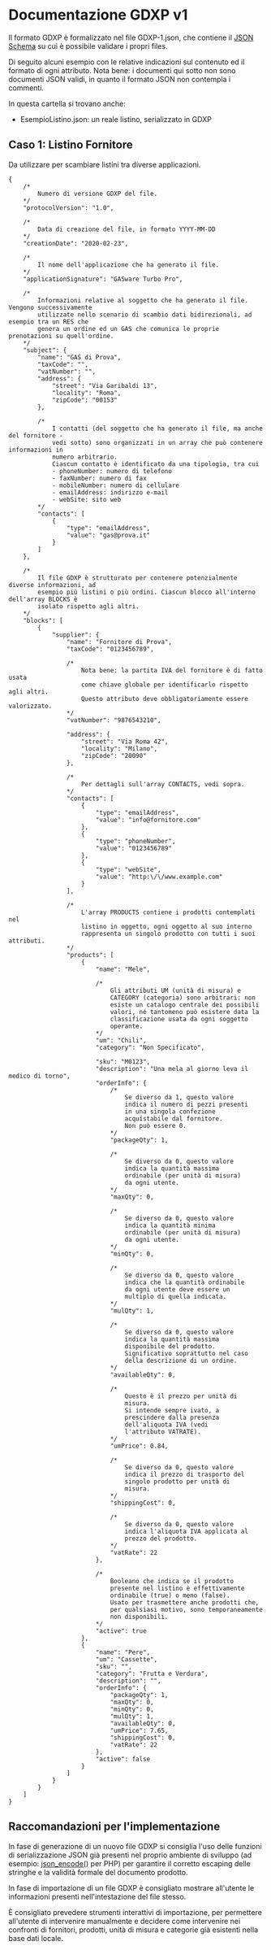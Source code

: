 # Documentazione GDXP v1

Il formato GDXP è formalizzato nel file GDXP-1.json, che contiene il [JSON Schema](https://json-schema.org/) su cui è possibile validare i propri files.

Di seguito alcuni esempio con le relative indicazioni sul contenuto ed il formato di ogni attributo. Nota bene: i documenti qui sotto non sono documenti JSON validi, in quanto il formato JSON non contempla i commenti.

In questa cartella si trovano anche:

 * EsempioListino.json: un reale listino, serializzato in GDXP

## Caso 1: Listino Fornitore

Da utilizzare per scambiare listini tra diverse applicazioni.

```
{
	/*
		Numero di versione GDXP del file.
	*/
	"protocolVersion": "1.0",

	/*
		Data di creazione del file, in formato YYYY-MM-DD
	*/
	"creationDate": "2020-02-23",

	/*
		Il nome dell'applicazione che ha generato il file.
	*/
	"applicationSignature": "GASware Turbo Pro",

	/*
		Informazioni relative al soggetto che ha generato il file. Vengono successivamente
		utilizzate nello scenario di scambio dati bidirezionali, ad esempio tra un RES che
		genera un ordine ed un GAS che comunica le proprie prenotazioni su quell'ordine.
	*/
	"subject": {
		"name": "GAS di Prova",
		"taxCode": "",
		"vatNumber": "",
		"address": {
			"street": "Via Garibaldi 13",
			"locality": "Roma",
			"zipCode": "00153"
		},

		/*
			I contatti (del soggetto che ha generato il file, ma anche del fornitore -
			vedi sotto) sono organizzati in un array che può contenere informazioni in
			numero arbitrario.
			Ciascun contatto è identificato da una tipologia, tra cui
			- phoneNumber: numero di telefono
			- faxNumber: numero di fax
			- mobileNumber: numero di cellulare
			- emailAddress: indirizzo e-mail
			- webSite: sito web
		*/
		"contacts": [
			{
				"type": "emailAddress",
				"value": "gas@prova.it"
			}
		]
	},

	/*
		Il file GDXP è strutturato per contenere potenzialmente diverse informazioni, ad
		esempio più listini o più ordini. Ciascun blocco all'interno dell'array BLOCKS è
		isolato rispetto agli altri.
	*/
	"blocks": [
		{
			"supplier": {
				"name": "Fornitore di Prova",
				"taxCode": "0123456789",

				/*
					Nota bene: la partita IVA del fornitore è di fatto usata
					come chiave globale per identificarlo rispetto agli altri.
					Questo attributo deve obbligatoriamente essere valorizzato.
				*/
				"vatNumber": "9876543210",

				"address": {
					"street": "Via Roma 42",
					"locality": "Milano",
					"zipCode": "20090"
				},

				/*
					Per dettagli sull'array CONTACTS, vedi sopra.
				*/
				"contacts": [
					{
						"type": "emailAddress",
						"value": "info@fornitore.com"
					},
					{
						"type": "phoneNumber",
						"value": "0123456789"
					},
					{
						"type": "webSite",
						"value": "http:\/\/www.example.com"
					}
				],

				/*
					L'array PRODUCTS contiene i prodotti contemplati nel
					listino in oggetto, ogni oggetto al suo interno
					rappresenta un singolo prodotto con tutti i suoi attributi.
				*/
				"products": [
					{
						"name": "Mele",

						/*
							Gli attributi UM (unità di misura) e
							CATEGORY (categoria) sono arbitrari: non
							esiste un catalogo centrale dei possibili
							valori, né tantomeno può esistere data la
							classificazione usata da ogni soggetto
							operante.
						*/
						"um": "Chili",
						"category": "Non Specificato",

						"sku": "M0123",
						"description": "Una mela al giorno leva il medico di torno",
						"orderInfo": {
							/*
								Se diverso da 1, questo valore
								indica il numero di pezzi presenti
								in una singola confezione
								acquistabile dal fornitore.
								Non può essere 0.
							*/
							"packageQty": 1,

							/*
								Se diverso da 0, questo valore
								indica la quantità massima
								ordinabile (per unità di misura)
								da ogni utente.
							*/
							"maxQty": 0,

							/*
								Se diverso da 0, questo valore
								indica la quantità minima
								ordinabile (per unità di misura)
								da ogni utente.
							*/
							"minQty": 0,

							/*
								Se diverso da 0, questo valore
								indica che la quantità ordinabile
								da ogni utente deve essere un
								multiplo di quella indicata.
							*/
							"mulQty": 1,

							/*
								Se diverso da 0, questo valore
								indica la quantità massima
								disponibile del prodotto.
								Significativo soprattutto nel caso
								della descrizione di un ordine.
							*/
							"availableQty": 0,

							/*
								Questo è il prezzo per unità di
								misura.
								Si intende sempre ivato, a
								prescindere dalla presenza
								dell'aliquota IVA (vedi
								l'attributo VATRATE).
							*/
							"umPrice": 0.84,

							/*
								Se diverso da 0, questo valore
								indica il prezzo di trasporto del
								singolo prodotto per unità di
								misura.
							*/
							"shippingCost": 0,

							/*
								Se diverso da 0, questo valore
								indica l'aliquota IVA applicata al
								prezzo del prodotto.
							*/
							"vatRate": 22
						},

						/*
							Booleano che indica se il prodotto
							presente nel listino è effettivamente
							ordinabile (true) o meno (false).
							Usato per trasmettere anche prodotti che,
							per qualsiasi motivo, sono temporaneamente
							non disponibili.
						*/
						"active": true
					},
					{
						"name": "Pere",
						"um": "Cassette",
						"sku": "",
						"category": "Frutta e Verdura",
						"description": "",
						"orderInfo": {
							"packageQty": 1,
							"maxQty": 0,
							"minQty": 0,
							"mulQty": 1,
							"availableQty": 0,
							"umPrice": 7.65,
							"shippingCost": 0,
							"vatRate": 22
						},
						"active": false
					}
				]
			}
		}
	]
}
```

## Raccomandazioni per l'implementazione

In fase di generazione di un nuovo file GDXP si consiglia l'uso delle funzioni di serializzazione JSON già presenti nel proprio ambiente di sviluppo (ad esempio: [json_encode()](https://www.php.net/manual/en/function.json-encode.php) per PHP) per garantire il corretto escaping delle stringhe e la validità formale del documento prodotto.

In fase di importazione di un file GDXP è consigliato mostrare all'utente le informazioni presenti nell'intestazione del file stesso.

È consigliato prevedere strumenti interattivi di importazione, per permettere all'utente di intervenire manualmente e decidere come intervenire nei confronti di fornitori, prodotti, unità di misura e categorie già esistenti nella base dati locale.
